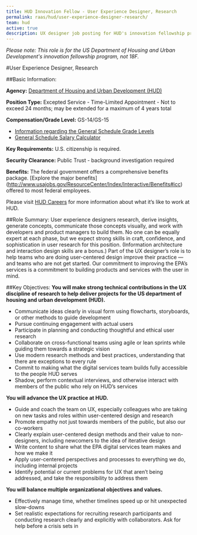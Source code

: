 ```yaml
---
title: HUD Innovation Fellow - User Experience Designer, Research
permalink: raas/hud/user-experience-designer-research/
team: hud
active: true
description: UX designer job posting for HUD's innovation fellowship program.
---
```


*Please note: This role is for the US Department of Housing and Urban Development's innovation fellowship program, not 18F.*

#User Experience Designer, Research

##Basic Information:

**Agency:** [Department of Housing and Urban Development (HUD)](http://portal.hud.gov/hudportal/HUD)

**Position Type:** Excepted Service - Time-Limited Appointment - Not to exceed 24 months; may be extended for a maximum of 4 years total

**Compensation/Grade Level:** GS-14/GS-15
- [Information regarding the General Schedule Grade Levels](https://www.opm.gov/policy-data-oversight/pay-leave/pay-systems/general-schedule/0)
- [General Schedule Salary Calculator](https://www.opm.gov/policy-data-oversight/pay-leave/salaries-wages/2016/general-schedule-gs-salary-calculator/)

**Key Requirements:** U.S. citizenship is required.

**Security Clearance:** Public Trust - background investigation required

**Benefits:** The federal government offers a comprehensive benefits package. [Explore the major benefits] (http://www.usajobs.gov/ResourceCenter/Index/Interactive/Benefits#icc) offered to most federal employees. 

Please visit [HUD Careers](http://portal.hud.gov/hudportal/HUD?src=/program_offices/administration/careers) for more information about what it’s like to work at HUD.
 
##Role Summary:
User experience designers research, derive insights, generate concepts, communicate those concepts visually, and work with developers and product managers to build them. No one can be equally expert at each phase, but we expect strong skills in craft, confidence, and sophistication in user research for this position. (Information architecture and interaction design skills are a bonus.) Part of the UX designer’s role is to help teams who are doing user-centered design improve their practice — and teams who are not get started. Our commitment to improving the EPA’s services is a commitment to building products and services with the user in mind.

##Key Objectives:
**You will make strong technical contributions in the UX discipline of research to help deliver projects for the US department of housing and urban development (HUD).**
- Communicate ideas clearly in visual form using flowcharts, storyboards, or other methods to guide development
- Pursue continuing engagement with actual users
- Participate in planning and conducting thoughtful and ethical user research
- Collaborate on cross-functional teams using agile or lean sprints while guiding them towards a strategic vision
- Use modern research methods and best practices, understanding that there are exceptions to every rule
- Commit to making what the digital services team builds fully accessible to the people HUD serves
- Shadow, perform contextual interviews, and otherwise interact with members of the public who rely on HUD’s services

**You will advance the UX practice at HUD.**
- Guide and coach the team on UX, especially colleagues who are taking on new tasks and roles within user-centered design and research
- Promote empathy not just towards members of the public, but also our co-workers
- Clearly explain user-centered design methods and their value to non-designers, including newcomers to the idea of iterative design
- Write content to share what the EPA digital services team makes and how we make it
- Apply user-centered perspectives and processes to everything we do, including internal projects
- Identify potential or current problems for UX that aren’t being addressed, and take the responsibility to address them

**You will balance multiple organizational objectives and values.** 
- Effectively manage time, whether timelines speed up or hit unexpected slow-downs 
- Set realistic expectations for recruiting research participants and conducting research clearly and explicitly with collaborators. Ask for help before a crisis sets in
